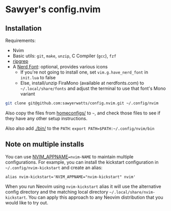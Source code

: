 # Sawyer's config.nvim

## Installation

Requirements:

- Nvim
- Basic utils: `git`, `make`, `unzip`, C Compiler (`gcc`), `fzf`
- [ripgrep](https://github.com/BurntSushi/ripgrep#installation)
- A [Nerd Font](https://www.nerdfonts.com/): optional, provides various icons
  - If you're not going to install one, set `vim.g.have_nerd_font` in `init.lua`
    to false
  - Else, install/unzip FiraMono (available at nerdfonts.com) to
    `~/.local/share/fonts` and adjust the terminal to use that font's Mono
    variant

```sh
git clone git@github.com:sawyerwatts/config.nvim.git ~/.config/nvim
```

Also copy the files from [homeconfigs/](./homeconfigs/) to `~`, and
check those files to see if they have any other setup instructions.

Also also add [./bin/](./bin/) to the `PATH`:
`export PATH=$PATH:~/.config/nvim/bin`

## Note on multiple installs

You can use
[NVIM_APPNAME](https://neovim.io/doc/user/starting.html#%24NVIM_APPNAME)`=nvim-NAME`
to maintain multiple configurations. For example, you can install the kickstart
configuration in `~/.config/nvim-kickstart` and create an alias:
```
alias nvim-kickstart='NVIM_APPNAME="nvim-kickstart" nvim'
```
When you run Neovim using `nvim-kickstart` alias it will use the alternative
config directory and the matching local directory
`~/.local/share/nvim-kickstart`. You can apply this approach to any Neovim
distribution that you would like to try out.

